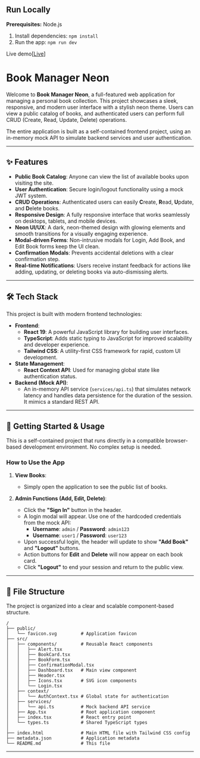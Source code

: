 
## Run Locally

**Prerequisites:**  Node.js


1. Install dependencies:
   `npm install`
2. Run the app:
   `npm run dev`

Live demo[[Live](https://fullstackbookstoretask.netlify.app/)]



# Book Manager Neon

Welcome to **Book Manager Neon**, a full-featured web application for managing a personal book collection. This project showcases a sleek, responsive, and modern user interface with a stylish neon theme. Users can view a public catalog of books, and authenticated users can perform full CRUD (Create, Read, Update, Delete) operations.

The entire application is built as a self-contained frontend project, using an in-memory mock API to simulate backend services and user authentication.


---

## ✨ Features

- **Public Book Catalog**: Anyone can view the list of available books upon visiting the site.
- **User Authentication**: Secure login/logout functionality using a mock JWT system.
- **CRUD Operations**: Authenticated users can easily **C**reate, **R**ead, **U**pdate, and **D**elete books.
- **Responsive Design**: A fully responsive interface that works seamlessly on desktops, tablets, and mobile devices.
- **Neon UI/UX**: A dark, neon-themed design with glowing elements and smooth transitions for a visually engaging experience.
- **Modal-driven Forms**: Non-intrusive modals for Login, Add Book, and Edit Book forms keep the UI clean.
- **Confirmation Modals**: Prevents accidental deletions with a clear confirmation step.
- **Real-time Notifications**: Users receive instant feedback for actions like adding, updating, or deleting books via auto-dismissing alerts.


---

## 🛠️ Tech Stack

This project is built with modern frontend technologies:

- **Frontend**:
  - **React 19**: A powerful JavaScript library for building user interfaces.
  - **TypeScript**: Adds static typing to JavaScript for improved scalability and developer experience.
  - **Tailwind CSS**: A utility-first CSS framework for rapid, custom UI development.
- **State Management**:
  - **React Context API**: Used for managing global state like authentication status.
- **Backend (Mock API)**:
  - An in-memory API service (`services/api.ts`) that simulates network latency and handles data persistence for the duration of the session. It mimics a standard REST API.


---

## 🚀 Getting Started & Usage

This is a self-contained project that runs directly in a compatible browser-based development environment. No complex setup is needed.

### How to Use the App

1.  **View Books**:
    -   Simply open the application to see the public list of books.

2.  **Admin Functions (Add, Edit, Delete)**:
    -   Click the **"Sign In"** button in the header.
    -   A login modal will appear. Use one of the hardcoded credentials from the mock API:
        -   **Username**: `admin` / **Password**: `admin123`
        -   **Username**: `user1` / **Password**: `user123`
    -   Upon successful login, the header will update to show **"Add Book"** and **"Logout"** buttons.
    -   Action buttons for **Edit** and **Delete** will now appear on each book card.
    -   Click **"Logout"** to end your session and return to the public view.

---

## 📁 File Structure

The project is organized into a clear and scalable component-based structure.

```
/
├── public/
│   └── favicon.svg         # Application favicon
├── src/
│   ├── components/         # Reusable React components
│   │   ├── Alert.tsx
│   │   ├── BookCard.tsx
│   │   ├── BookForm.tsx
│   │   ├── ConfirmationModal.tsx
│   │   ├── Dashboard.tsx   # Main view component
│   │   ├── Header.tsx
│   │   ├── Icons.tsx       # SVG icon components
│   │   └── Login.tsx
│   ├── context/
│   │   └── AuthContext.tsx # Global state for authentication
│   ├── services/
│   │   └── api.ts          # Mock backend API service
│   ├── App.tsx             # Root application component
│   ├── index.tsx           # React entry point
│   └── types.ts            # Shared TypeScript types
│
├── index.html              # Main HTML file with Tailwind CSS config
├── metadata.json           # Application metadata
└── README.md               # This file
```

---


